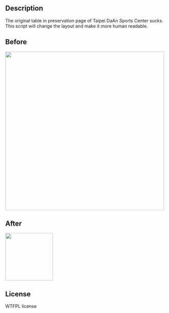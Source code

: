 ## **Description**

The original table in preservation page of Taipei DaAn Sports Center sucks.
This script will change the layout and make it more human readable.

## **Before**

<img src="../Taipei%20DaAn%20Sports%20Center/img/before.png" height="500px">

## **After**

<img src="../Taipei%20DaAn%20Sports%20Center/img/after.png" height="150px">

## **License**

WTFPL license

